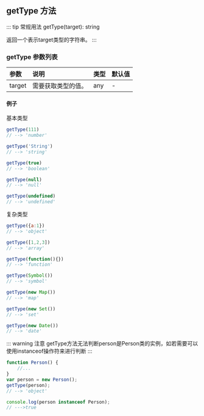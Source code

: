 ## getType 方法
::: tip 常规用法
getType(target): string 

返回一个表示target类型的字符串。
:::


### getType 参数列表
| 参数          | 说明                 | 类型     | 默认值   |
| :------------- |:-----------------| :--------| :--------|
| target         | 需要获取类型的值。     | any       | -      |

#### 例子
基本类型
```js
getType(111)
// --> 'number'

getType('String')
// --> 'string'

getType(true)
// --> 'boolean'

getType(null)
// --> 'null'

getType(undefined)
// --> 'undefined'
```
复杂类型
```js
getType({a:1})
// --> 'object'

getType([1,2,3])
// --> 'array'

getType(function(){})
// --> 'function'

getType(Symbol())
// --> 'symbol'

getType(new Map())
// --> 'map'

getType(new Set())
// --> 'set'

getType(new Date())
// --> 'date'

```

::: warning 注意
getType方法无法判断person是Person类的实例，如若需要可以使用instanceof操作符来进行判断
:::

```js
function Person() {
    //...
}
var person = new Person();
getType(person);
// --> 'object'
```
```js
console.log(person instanceof Person); 
// --->true
```
